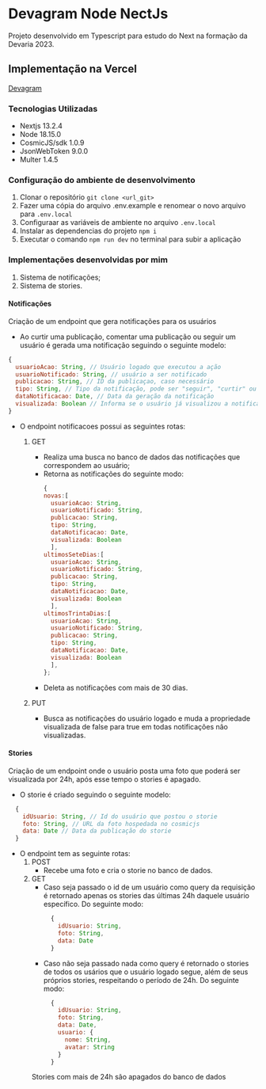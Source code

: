 # Devagram Node NectJs

Projeto desenvolvido em Typescript para estudo do Next na formação da Devaria 2023.

## Implementação na Vercel

[Devagram](https://devagram-node-nextjs-wheat.vercel.app/)

### Tecnologias Utilizadas

- Nextjs 13.2.4
- Node 18.15.0
- CosmicJS/sdk 1.0.9
- JsonWebToken 9.0.0
- Multer 1.4.5

### Configuração do ambiente de desenvolvimento

1. Clonar o repositório `git clone <url_git>`
1. Fazer uma cópia do arquivo .env.example e renomear o novo arquivo para `.env.local`
1. Configuraar as variáveis de ambiente no arquivo `.env.local`
1. Instalar as dependencias do projeto `npm i`
1. Executar o comando `npm run dev` no terminal para subir a aplicação 


### Implementações desenvolvidas por mim

1. Sistema de notificações;
1. Sistema de stories.

#### Notificações

Criação de um endpoint que gera notificações para os usuários

- Ao curtir uma publicação, comentar uma publicação ou seguir um usuário é gerada uma notificação seguindo o seguinte modelo:

```javascript 
{
  usuarioAcao: String, // Usuário logado que executou a ação
  usuarioNotificado: String, // usuário a ser notificado
  publicacao: String, // ID da publicaçao, caso necessário
  tipo: String, // Tipo da notificação, pode ser "seguir", "curtir" ou "comentário"
  dataNotificacao: Date, // Data da geração da notificação
  visualizada: Boolean // Informa se o usuário já visualizou a notificação
}
 ```

- O endpoint notificacoes possui as seguintes rotas:

  1. GET 
      - Realiza uma busca no banco de dados das notificações que correspondem ao usuário;
      - Retorna as notificações do seguinte modo:
        ```javascript
        {
        novas:[
          usuarioAcao: String,
          usuarioNotificado: String,
          publicacao: String,
          tipo: String,
          dataNotificacao: Date,
          visualizada: Boolean
          ],
        ultimosSeteDias:[
          usuarioAcao: String,
          usuarioNotificado: String,
          publicacao: String,
          tipo: String,
          dataNotificacao: Date, 
          visualizada: Boolean
          ],
        ultimosTrintaDias:[
          usuarioAcao: String,
          usuarioNotificado: String,
          publicacao: String,
          tipo: String,
          dataNotificacao: Date,
          visualizada: Boolean 
          ],      
        };
        ```
      - Deleta as notificações com mais de 30 dias.

  1. PUT
      - Busca as notificações do usuário logado e muda a propriedade visualizada de false para true em todas notificações não visualizadas.

#### Stories

Criação de um endpoint onde o usuário posta uma foto que poderá ser visualizada por 24h, após esse tempo o stories é apagado.

- O storie é criado seguindo o seguinte modelo:
```javascript
  {
    idUsuario: String, // Id do usuário que postou o storie
    foto: String, // URL da foto hospedada no cosmicjs
    data: Date // Data da publicação do storie
  }
```

- O endpoint tem as seguinte rotas:
  1. POST
      - Recebe uma foto e cria o storie no banco de dados.
  1. GET
      - Caso seja passado o id de um usuário como query da requisição é retornado apenas os stories das últimas 24h daquele usuário específico. Do seguinte modo:
        ```javascript
          {
            idUsuario: String,
            foto: String,
            data: Date
          }
        ```
      - Caso não seja passado nada como query é retornado o stories de todos os usários que o usuário logado segue, além de seus próprios stories, respeitando o período de 24h. Do seguinte modo:
        ```javascript
          {
            idUsuario: String,
            foto: String,
            data: Date,
            usuario: {
              nome: String,
              avatar: String
            }
          }
        ```
      Stories com mais de 24h são apagados do banco de dados
